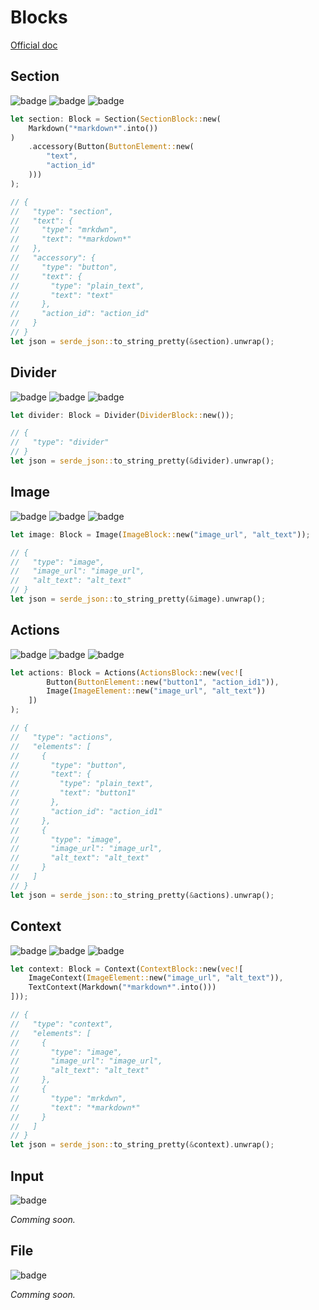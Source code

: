 # Blocks

[Official doc](https://api.slack.com/reference/block-kit/blocks)

## **Section**

![badge][badge-modal] 
![badge][badge-msg] 
![badge][badge-tabs]

```rust
let section: Block = Section(SectionBlock::new(
    Markdown("*markdown*".into())
)
    .accessory(Button(ButtonElement::new(
        "text",
        "action_id"
    )))
);

// {
//   "type": "section",
//   "text": {
//     "type": "mrkdwn",
//     "text": "*markdown*"
//   },
//   "accessory": {
//     "type": "button",
//     "text": {
//       "type": "plain_text",
//       "text": "text"
//     },
//     "action_id": "action_id"
//   }
// }
let json = serde_json::to_string_pretty(&section).unwrap();
```

## **Divider** 

![badge][badge-modal] 
![badge][badge-msg] 
![badge][badge-tabs]

```rust
let divider: Block = Divider(DividerBlock::new());

// {
//   "type": "divider"
// }
let json = serde_json::to_string_pretty(&divider).unwrap();
```

## **Image**

![badge][badge-modal] 
![badge][badge-msg] 
![badge][badge-tabs]

```rust
let image: Block = Image(ImageBlock::new("image_url", "alt_text"));

// {
//   "type": "image",
//   "image_url": "image_url",
//   "alt_text": "alt_text"
// }
let json = serde_json::to_string_pretty(&image).unwrap();
```

## **Actions** 

![badge][badge-modal] 
![badge][badge-msg] 
![badge][badge-tabs]

```rust
let actions: Block = Actions(ActionsBlock::new(vec![
        Button(ButtonElement::new("button1", "action_id1")),
        Image(ImageElement::new("image_url", "alt_text"))
    ])
);

// {
//   "type": "actions",
//   "elements": [
//     {
//       "type": "button",
//       "text": {
//         "type": "plain_text",
//         "text": "button1"
//       },
//       "action_id": "action_id1"
//     },
//     {
//       "type": "image",
//       "image_url": "image_url",
//       "alt_text": "alt_text"
//     }
//   ]
// }
let json = serde_json::to_string_pretty(&actions).unwrap();
```

## **Context**

![badge][badge-modal] 
![badge][badge-msg] 
![badge][badge-tabs]

```rust
let context: Block = Context(ContextBlock::new(vec![
    ImageContext(ImageElement::new("image_url", "alt_text")),
    TextContext(Markdown("*markdown*".into()))
]));

// {
//   "type": "context",
//   "elements": [
//     {
//       "type": "image",
//       "image_url": "image_url",
//       "alt_text": "alt_text"
//     },
//     {
//       "type": "mrkdwn",
//       "text": "*markdown*"
//     }
//   ]
// }
let json = serde_json::to_string_pretty(&context).unwrap();
```

## **Input**

![badge][badge-modal] 

*Comming soon.*

## **File**

![badge][badge-msg]
 
*Comming soon.*

[badge-modal]: https://img.shields.io/badge/surface-modal-DE4E2E
[badge-msg]: https://img.shields.io/badge/surface-Messages-F2C744
[badge-tabs]: https://img.shields.io/badge/surface-tabs-007A5A